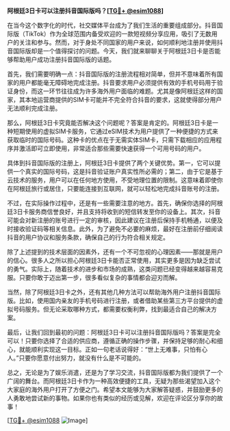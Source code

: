 **阿根廷3日卡可以注册抖音国际版吗？[[TG💪+ @esim1088](https://t.me/s/esim1088)]**

在当今这个数字化的时代，社交媒体平台成为了我们生活的重要组成部分。抖音国际版（TikTok）作为全球范围内备受欢迎的一款短视频分享应用，吸引了无数用户的关注和参与。然而，对于身处不同国家的用户来说，如何顺利地注册并使用抖音国际版却是一个值得探讨的问题。今天，我们就来聊聊关于阿根廷3日卡是否能够帮助用户成功注册抖音国际版的话题。

首先，我们需要明确一点：抖音国际版的注册流程相对简单，但并不意味着所有国家的用户都能毫无障碍地完成注册。抖音要求用户必须提供有效的手机号码用于验证身份，而这一环节往往成为许多海外用户面临的难题。尤其是像阿根廷这样的国家，其本地运营商提供的SIM卡可能并不完全符合抖音的要求，这就使得部分用户无法顺利完成注册。

那么，阿根廷3日卡究竟能否解决这个问题呢？答案是肯定的。阿根廷3日卡是一种短期使用的虚拟SIM卡服务，它通过eSIM技术为用户提供了一种便捷的方式来获取临时的国际号码。这种卡的优点在于无需实体SIM卡，只需下载相应的应用程序并激活即可立即使用，非常适合那些需要快速获得一个可用号码的用户。

具体到抖音国际版的注册上，阿根廷3日卡提供了两个关键优势。第一，它可以提供一个真实的国际号码，这是抖音验证账户真实性所必需的；第二，由于它是基于云技术的服务，用户可以在任何地方使用，不受地理位置的限制。这意味着即使你在阿根廷旅行或居住，只要能连接到互联网，就可以轻松地完成抖音账号的注册。

不过，在实际操作过程中，还是有一些需要注意的地方。首先，确保你选择的阿根廷3日卡服务商信誉良好，并且支持将收到的短信转发至你的设备上。其次，抖音可能会对新注册的账号进行一定的审核，因此建议在注册后保持手机畅通，以便及时接收验证码等相关信息。此外，为了避免不必要的麻烦，最好在注册前仔细阅读抖音的用户协议和服务条款，确保自己的行为符合相关规定。

除了上述提到的技术层面的因素外，还有一个不可忽视的心理因素——那就是用户的信心。很多人之所以担心阿根廷3日卡能否正常使用，其实更多是因为缺乏尝试的勇气。实际上，随着技术的进步和市场的成熟，这类问题已经变得越来越容易克服。只要你敢于迈出第一步，很多看似复杂的事情都会迎刃而解。

当然，除了阿根廷3日卡之外，还有其他几种方法可以帮助海外用户注册抖音国际版。比如，使用国内亲友的手机号码进行注册，或者借助某些第三方平台提供的虚拟号码服务。但无论采取哪种方式，都需要权衡利弊，找到最适合自己的解决方案。

最后，让我们回到最初的问题：阿根廷3日卡可以注册抖音国际版吗？答案是完全可以！只要你选择了合适的供应商，遵循正确的操作步骤，并保持足够的耐心和细心，就能顺利实现这一目标。正如一句老话说得好：“世上无难事，只怕有心人。”只要你愿意付出努力，就没有什么是不可能的。

总之，无论是为了娱乐消遣，还是为了学习交流，抖音国际版都为我们提供了一个广阔的舞台。而阿根廷3日卡作为一种高效便捷的工具，无疑为那些渴望加入这个大家庭的海外用户打开了方便之门。希望本文能够为大家解答疑惑，并鼓励更多的人勇敢地尝试新的事物。如果你也有类似的经历或见解，欢迎在评论区分享你的故事！

[[TG💪+ @esim1088](https://t.me/s/esim1088) ![Image](https://i.postimg.cc/4NQfJmqS/Snipaste-2025-05-13-00-14-12.png)]